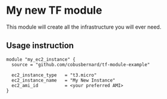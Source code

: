 # My new TF module

This module will create all the infrastructure you will ever need.

## Usage instruction
~~~
module "my_ec2_instance" {
  source = "github.com/cobusbernard/tf-module-example"

  ec2_instance_type   = "t3.micro"
  ec2_instance_name   = "My New Instance"
  ec2_ami_id          = <your preferred AMI>
}
~~~